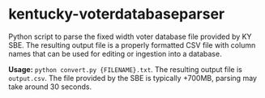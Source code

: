 # kentucky-voterdatabaseparser
Python script to parse the fixed width voter database file provided by KY SBE. The resulting output file is a properly formatted CSV file with column names that can be used for editing or ingestion into a database.

**Usage:** `python convert.py {FILENAME}.txt`. The resulting output file is `output.csv`. The file provided by the SBE is typically +700MB, parsing may take around 30 seconds.
